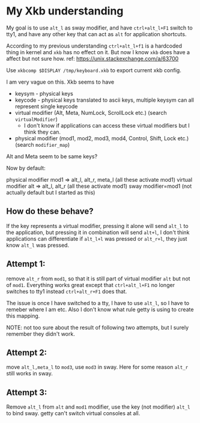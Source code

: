# My Xkb understanding
My goal is to use `alt_l` as sway modifier, and have `ctrl+alt_l+F1` switch to tty1, and have any other key that can act as `alt` for application shortcuts.

According to my previous understanding `ctrl+alt_l+f1` is a hardcoded thing in kernel and `xkb` has no effect on it. But now I know `xkb` does have a affect but not sure how. ref: https://unix.stackexchange.com/a/63700

Use `xkbcomp $DISPLAY /tmp/keyboard.xkb` to export current xkb config.

I am very vague on this.
Xkb seems to have
- keysym - physical keys
- keycode - physical keys translated to ascii keys, multiple keysym can all represent single keycode
- virtual modifier (Alt, Meta, NumLock, ScrollLock etc.) (search `virtualModifier`)
  - I don't know if applications can access these virtual modifiers but I think they can.
- physical modifier (mod1, mod2, mod3, mod4, Control, Shift, Lock etc.) (search `modifier_map`)


Alt and Meta seem to be same keys?

Now by default:

physical modifier 
  mod1 => alt_l, alt_r, meta_l (all these activate mod1)
virtual modifier 
  alt => alt_l, alt_r (all these activate mod1)
sway
  modifier=mod1 (not actually default but I started as this)


## How do these behave?
If the key represents a virtual modifier, pressing it alone will send `alt_l` to the application, but pressing it in combination will send `alt+l`, I don't think applications can differentiate if `alt_l+l` was pressed or `alt_r+l`, they just know `alt_l` was pressed.

## Attempt 1:
remove `alt_r` from `mod1`, so that it is still part of virtual modifier `alt` but not of `mod1`. Everything works great except that `ctrl+alt_l+F1` no longer switches to tty1 instead `ctrl+alt_r+F1` does that.

The issue is once I have switched to a tty, I have to use `alt_l`, so I have to remeber where I am etc.
Also I don't know what rule getty is using to create this mapping.



NOTE: not too sure about the result of following two attempts, but I surely remember they didn't work.
## Attempt 2:
move `alt_l,meta_l` to `mod3`, use `mod3` in sway. Here for some reason `alt_r` still works in sway.

## Attempt 3:
Remove `alt_l` from `alt` and `mod1` modifier, use the key (not modifier) `alt_l` to bind sway. getty can't switch virtual consoles at all.

